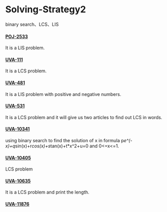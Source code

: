 # Solving-Strategy2
binary search、LCS、LIS

#### [POJ-2533](http://poj.org/problem?id=2533)<br/>
It is a LIS problem.

#### [UVA-111](https://uva.onlinejudge.org/index.php?option=com_onlinejudge&Itemid=8&category=24&page=show_problem&problem=47)<br/>
It is a LCS problem.

#### [UVA-481](https://uva.onlinejudge.org/index.php?option=com_onlinejudge&Itemid=8&category=24&page=show_problem&problem=422)<br/>
It is a LIS problem with positive and negative numbers.

#### [UVA-531](https://uva.onlinejudge.org/index.php?option=com_onlinejudge&Itemid=8&category=24&page=show_problem&problem=472)<br/>
It is a LCS problem and it will give us two articles to find out LCS in words.
 
#### [UVA-10341](https://uva.onlinejudge.org/index.php?option=com_onlinejudge&Itemid=8&category=24&page=show_problem&problem=1282)<br/>
using binary search to find the solution of x in formula p*e^(-x)+q*sin(x)+r*cos(x)+s*tan(x)+t*x^2+u=0 and 0<=x<=1.
 
#### [UVA-10405](https://uva.onlinejudge.org/index.php?option=com_onlinejudge&Itemid=8&category=24&page=show_problem&problem=1346)<br/>
LCS problem

#### [UVA-10635](https://uva.onlinejudge.org/index.php?option=com_onlinejudge&Itemid=8&category=24&page=show_problem&problem=1576)<br/>
It is a LCS problem and print the length.

#### [UVA-11876](https://uva.onlinejudge.org/index.php?option=com_onlinejudge&Itemid=8&category=24&page=show_problem&problem=2987)<br/>

